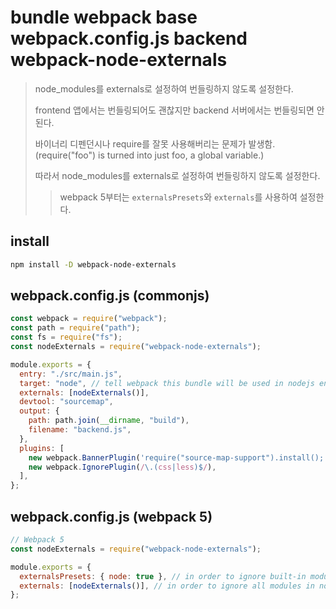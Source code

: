 # bundle webpack base webpack.config.js backend webpack-node-externals

> node_modules를 externals로 설정하여 번들링하지 않도록 설정한다.
>
> frontend 앱에서는 번들링되어도 괜찮지만 backend 서버에서는 번들링되면 안된다.
>
> 바이너리 디펜던시나 require를 잘못 사용해버리는 문제가 발생함. (require("foo") is turned into just foo, a global variable.)
>
> 따라서 node_modules를 externals로 설정하여 번들링하지 않도록 설정한다.
>
> > webpack 5부터는 `externalsPresets`와 `externals`를 사용하여 설정한다.

## install

```sh
npm install -D webpack-node-externals
```

## webpack.config.js (commonjs)

```js
const webpack = require("webpack");
const path = require("path");
const fs = require("fs");
const nodeExternals = require("webpack-node-externals");

module.exports = {
  entry: "./src/main.js",
  target: "node", // tell webpack this bundle will be used in nodejs environment, so don't touch any built-in modules like fs or path.
  externals: [nodeExternals()],
  devtool: "sourcemap",
  output: {
    path: path.join(__dirname, "build"),
    filename: "backend.js",
  },
  plugins: [
    new webpack.BannerPlugin('require("source-map-support").install();', { raw: true, entryOnly: false }),
    new webpack.IgnorePlugin(/\.(css|less)$/),
  ],
};
```

## webpack.config.js (webpack 5)

```js
// Webpack 5
const nodeExternals = require("webpack-node-externals");

module.exports = {
  externalsPresets: { node: true }, // in order to ignore built-in modules like path, fs, etc.
  externals: [nodeExternals()], // in order to ignore all modules in node_modules folder
};
```
